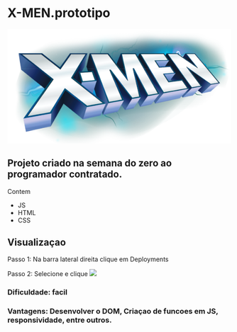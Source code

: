 # X-MEN.prototipo
![](https://raw.githubusercontent.com/MariaEduardaAcyole/X-MEN.prototipo/main/src/imagens/logo.svg)


## Projeto criado na semana do zero ao programador contratado.

Contem 
- JS
- HTML
- CSS

## Visualizaçao 
Passo 1: 
Na barra lateral direita clique em Deployments

Passo 2:
Selecione e clique ![](X-MEN)
### Dificuldade: facil

### Vantagens: Desenvolver o DOM, Criaçao de funcoes em JS, responsividade, entre outros.
